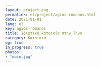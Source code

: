 ```yaml
---
layout: project.pug
permalink: el/project/agios-romanos.html
date: 2021-01-01
lang: el
key: agios-romanos
title: Ιδιωτική κατοικία στην Τήνο
category: Κατοικια
og: true
in_progress: true
photos:
- "main.jpg"
---
```

